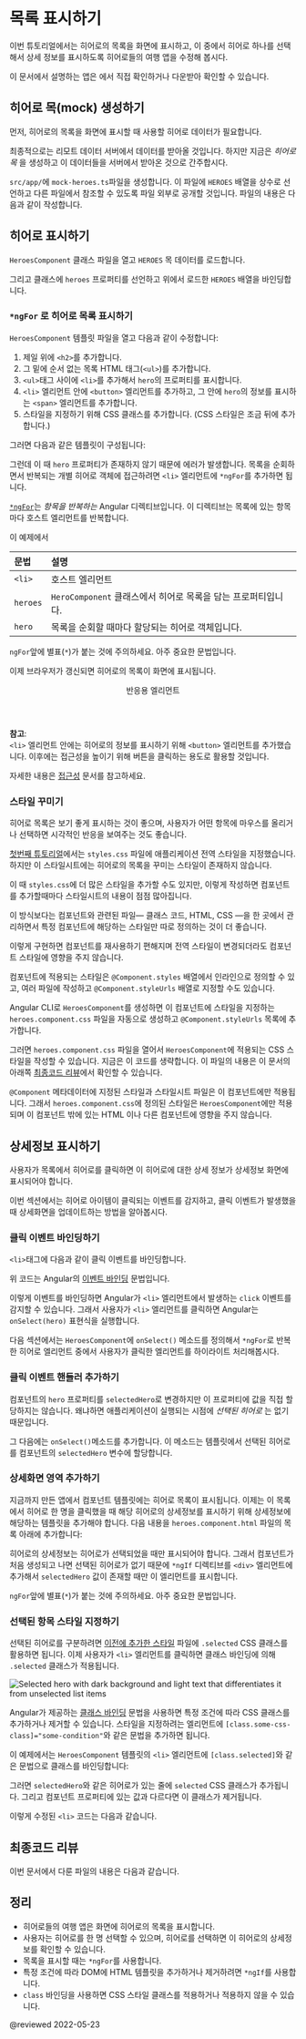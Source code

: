 <!--
# Display a selection list
-->
# 목록 표시하기

<!--
In this page, you'll expand the Tour of Heroes application to display a list of heroes, and allow users to select a hero and display the hero's details.

<div class="alert is-helpful">

For the sample application that this page describes, see the <live-example></live-example>.

</div>
-->
이번 튜토리얼에서는 히어로의 목록을 화면에 표시하고, 이 중에서 히어로 하나를 선택해서 상세 정보를  표시하도록 히어로들의 여행 앱을 수정해 봅시다.

<div class="alert is-helpful">

이 문서에서 설명하는 앱은 <live-example></live-example>에서 직접 확인하거나 다운받아 확인할 수 있습니다.

</div>


<!--
## Create mock heroes
-->
## 히어로 목(mock) 생성하기

<!--
You'll need some heroes to display.

Eventually you'll get them from a remote data server.
For now, you'll create some *mock heroes* and pretend they came from the server.

Create a file called `mock-heroes.ts` in the `src/app/` folder.
Define a `HEROES` constant as an array of ten heroes and export it.
The file should look like this.

<code-example header="src/app/mock-heroes.ts" path="toh-pt2/src/app/mock-heroes.ts"></code-example>
-->
먼저, 히어로의 목록을 화면에 표시할 때 사용할 히어로 데이터가 필요합니다.

최종적으로는 리모트 데이터 서버에서 데이터를 받아올 것입니다.
하지만 지금은 *히어로 목* 을 생성하고 이 데이터들을 서버에서 받아온 것으로 간주합시다.

`src/app/`에 `mock-heroes.ts`파일을 생성합니다.
이 파일에 `HEROES` 배열을 상수로 선언하고 다른 파일에서 참조할 수 있도록 파일 외부로 공개할 것입니다.
파일의 내용은 다음과 같이 작성합니다.

<code-example header="src/app/mock-heroes.ts" path="toh-pt2/src/app/mock-heroes.ts"></code-example>


<!--
## Displaying heroes
-->
## 히어로 표시하기

<!--
Open the `HeroesComponent` class file and import the mock `HEROES`.

<code-example header="src/app/heroes/heroes.component.ts (import HEROES)" path="toh-pt2/src/app/heroes/heroes.component.ts" region="import-heroes"></code-example>

In the same file \(`HeroesComponent` class\), define a component property called `heroes` to expose the `HEROES` array for binding.

<code-example header="src/app/heroes/heroes.component.ts" path="toh-pt2/src/app/heroes/heroes.component.ts" region="component"></code-example>
-->
`HeroesComponent` 클래스 파일을 열고 `HEROES` 목 데이터를 로드합니다.

<code-example header="src/app/heroes/heroes.component.ts (HEROES 로드하기)" path="toh-pt2/src/app/heroes/heroes.component.ts" region="import-heroes"></code-example>

그리고 클래스에 `heroes` 프로퍼티를 선언하고 위에서 로드한 `HEROES` 배열을 바인딩합니다.

<code-example header="src/app/heroes/heroes.component.ts" path="toh-pt2/src/app/heroes/heroes.component.ts" region="component"></code-example>


<!--
### List heroes with `*ngFor`
-->
### `*ngFor` 로 히어로 목록 표시하기

<!--
Open the `HeroesComponent` template file and make the following changes:

1.  Add an `<h2>` at the top.
1.  Below it add an HTML unordered list \(`<ul>`\) element.
1.  Insert an `<li>` within the `<ul>`.
1.  Place a `<button>` inside the `<li>` that displays properties of a `hero` inside `<span>` elements.
1.  Sprinkle some CSS classes for styling \(you'll add the CSS styles shortly\).

Make it look like this:

<code-example header="heroes.component.html (heroes template)" path="toh-pt2/src/app/heroes/heroes.component.1.html" region="list"></code-example>

That displays an error since the property 'hero' does not exist.
To have access to each individual hero and list them all, add an `*ngFor` to the `<li>` to iterate through the list of heroes:

<code-example path="toh-pt2/src/app/heroes/heroes.component.1.html" region="li"></code-example>

The [`*ngFor`](guide/built-in-directives#ngFor) is Angular's *repeater* directive.
It repeats the host element for each element in a list.

The syntax in this example is as follows:

| Syntax   | Details |
|:---      |:---     |
| `<li>`   | The host element.                                                                  |
| `heroes` | Holds the mock heroes list from the `HeroesComponent` class, the mock heroes list. |
| `hero`   | Holds the current hero object for each iteration through the list.                 |

<div class="alert is-important">

Don't forget the asterisk \(`*`\) character in front of `ngFor`.
It's a critical part of the syntax.

</div>

After the browser refreshes, the list of heroes appears.

<div class="callout is-helpful">

<header>Interactive elements</header>

**NOTE**: <br />
Inside the `<li>` element, we've wrapped the hero's details in a `<button>` element. Later on we make the hero clickable, and it is better for accessibility purposes to use natively interactive HTML elements (e.g. `<button>`) instead of adding event listeners to non-interactive ones (e.g. `<li>`).

For more details on accessibility, see [Accessibility in Angular](guide/accessibility).

</div>
-->
`HeroesComponent` 템플릿 파일을 열고 다음과 같이 수정합니다:

1.  제일 위에 `<h2>`를 추가합니다.
1.  그 밑에 순서 없는 목록 HTML 태그\(`<ul>`\)를 추가합니다.
1.  `<ul>`태그 사이에 `<li>`를 추가해서 `hero`의 프로퍼티를 표시합니다.
1.  `<li>` 엘리먼트 안에 `<button>` 엘리먼트를 추가하고, 그 안에 `hero`의 정보를 표시하는 `<span>` 엘리먼트를 추가합니다.
1.  스타일을 지정하기 위해 CSS 클래스를 추가합니다. \(CSS 스타일은 조금 뒤에 추가합니다.\)

그러면 다음과 같은 템플릿이 구성됩니다:

<code-example header="heroes.component.html (히어로 목록 템플릿)" path="toh-pt2/src/app/heroes/heroes.component.1.html" region="list"></code-example>

그런데 이 때 `hero` 프로퍼티가 존재하지 않기 때문에 에러가 발생합니다.
목록을 순회하면서 반복되는 개별 히어로 객체에 접근하려면 `<li>` 엘리먼트에 `*ngFor`를 추가하면 됩니다.

<code-example path="toh-pt2/src/app/heroes/heroes.component.1.html" region="li"></code-example>

[`*ngFor`](guide/built-in-directives#ngFor)는 _항목을 반복하는_ Angular 디렉티브입니다.
이 디렉티브는 목록에 있는 항목마다 호스트 엘리먼트를 반복합니다.

이 예제에서

| 문법       | 설명                                        |
|:---------|:------------------------------------------|
| `<li>`   | 호스트 엘리먼트                                  |
| `heroes` | `HeroComponent` 클래스에서 히어로 목록을 담는 프로퍼티입니다. |
| `hero`   | 목록을 순회할 때마다 할당되는 히어로 객체입니다.               |

<div class="alert is-important">

`ngFor`앞에 별표\(`*`\)가 붙는 것에 주의하세요.
아주 중요한 문법입니다.

</div>

이제 브라우저가 갱신되면 히어로의 목록이 화면에 표시됩니다.

<div class="callout is-helpful">

<header>반응용 엘리먼트</header>

**참고**: <br />
`<li>` 엘리먼트 안에는 히어로의 정보를 표시하기 위해 `<button>` 엘리먼트를 추가했습니다. 이후에는 접근성을 높이기 위해 버튼을 클릭하는 용도로 활용할 것입니다.

자세한 내용은 [접근성](guide/accessibility) 문서를 참고하세요.

</div>


<a id="styles"></a>

<!--
### Style the heroes
-->
### 스타일 꾸미기

<!--
The heroes list should be attractive and should respond visually when users
hover over and select a hero from the list.

In the [first tutorial](tutorial/toh-pt0#app-wide-styles), you set the basic styles for the entire application in `styles.css`.
That stylesheet didn't include styles for this list of heroes.

You could add more styles to `styles.css` and keep growing that stylesheet as you add components.

You may prefer instead to define private styles for a specific component and keep everything a component needs &mdash;the code, the HTML, and the CSS&mdash; together in one place.

This approach makes it easier to re-use the component somewhere else and deliver the component's intended appearance even if the global styles are different.

You define private styles either inline in the `@Component.styles` array or as stylesheet file(s) identified in the `@Component.styleUrls` array.

When the CLI generated the `HeroesComponent`, it created an empty `heroes.component.css` stylesheet for the `HeroesComponent` and pointed to it in `@Component.styleUrls` like this.

<code-example header="src/app/heroes/heroes.component.ts (@Component)" path="toh-pt2/src/app/heroes/heroes.component.ts" region="metadata"></code-example>

Open the `heroes.component.css` file and paste in the private CSS styles for the `HeroesComponent`.
You'll find them in the [final code review](#final-code-review) at the bottom of this guide.

<div class="alert is-important">

Styles and stylesheets identified in `@Component` metadata are scoped to that specific component.
The `heroes.component.css` styles apply only to the `HeroesComponent` and don't affect the outer HTML or the HTML in any other component.

</div>
-->
히어로 목록은 보기 좋게 표시하는 것이 좋으며, 사용자가 어떤 항목에 마우스를 올리거나 선택하면 시각적인 반응을 보여주는 것도 좋습니다.

[첫번째 튜토리얼](tutorial/toh-pt0#app-wide-styles)에서는 `styles.css` 파일에 애플리케이션 전역 스타일을 지정했습니다.
하지만 이 스타일시트에는 히어로의 목록을 꾸미는 스타일이 존재하지 않습니다.

이 때 `styles.css`에 더 많은 스타일을 추가할 수도 있지만, 이렇게 작성하면 컴포넌트를 추가할때마다 스타일시트의 내용이 점점 많아집니다.

이 방식보다는 컴포넌트와 관련된 파일&mdash; 클래스 코드, HTML, CSS &mdash;을 한 곳에서 관리하면서 특정 컴포넌트에 해당하는 스타일만 따로 정의하는 것이 더 좋습니다.

이렇게 구현하면 컴포넌트를 재사용하기 편해지며 전역 스타일이 변경되더라도 컴포넌트 스타일에 영향을 주지 않습니다.

컴포넌트에 적용되는 스타일은 `@Component.styles` 배열에서 인라인으로 정의할 수 있고, 여러 파일에 작성하고 `@Component.styleUrls` 배열로 지정할 수도 있습니다.

Angular CLI로 `HeroesComponent`를 생성하면 이 컴포넌트에 스타일을 지정하는 `heroes.component.css` 파일을 자동으로 생성하고 `@Component.styleUrls` 목록에 추가합니다.

<code-example header="src/app/heroes/heroes.component.ts (@Component)" path="toh-pt2/src/app/heroes/heroes.component.ts" region="metadata"></code-example>

그러면 `heroes.component.css` 파일을 열어서 `HeroesComponent`에 적용되는 CSS 스타일을 작성할 수 있습니다.
지금은 이 코드를 생략합니다. 이 파일의 내용은 이 문서의 아래쪽 [최종코드 리뷰](#final-code-review)에서 확인할 수 있습니다.

<div class="alert is-important">

`@Component` 메타데이터에 지정된 스타일과 스타일시트 파일은 이 컴포넌트에만 적용됩니다.
그래서 `heroes.component.css`에 정의된 스타일은 `HeroesComponent`에만 적용되며 이 컴포넌트 밖에 있는 HTML 이나 다른 컴포넌트에 영향을 주지 않습니다.

</div>


<!--
## Viewing details
-->
## 상세정보 표시하기

<!--
When the user clicks a hero in the list, the component should display the selected hero's details at the bottom of the page.

In this section, you'll listen for the hero item click event and display/update the hero details.
-->
사용자가 목록에서 히어로를 클릭하면 이 히어로에 대한 상세 정보가 상세정보 화면에 표시되어야 합니다.

이번 섹션에서는 히어로 아이템이 클릭되는 이벤트를 감지하고, 클릭 이벤트가 발생했을 때 상세화면을 업데이트하는 방법을 알아봅시다.


<!--
### Add a click event binding
-->
### 클릭 이벤트 바인딩하기

<!--
Add a click event binding to the `<button>` in the `<li>` like this:

<code-example header="heroes.component.html (template excerpt)" path="toh-pt2/src/app/heroes/heroes.component.1.html" region="selectedHero-click"></code-example>

This is an example of Angular's [event binding](guide/event-binding) syntax.

The parentheses around `click` tell Angular to listen for the `<button>` element's `click` event.
When the user clicks in the `<button>`, Angular executes the `onSelect(hero)` expression.

In the next section, define an `onSelect()` method in `HeroesComponent` to display the hero that was defined in the `*ngFor` expression.
-->
`<li>`태그에 다음과 같이 클릭 이벤트를 바인딩합니다.

<code-example header="heroes.component.html (템플릿 일부)" path="toh-pt2/src/app/heroes/heroes.component.1.html" region="selectedHero-click"></code-example>

위 코드는 Angular의 [이벤트 바인딩](guide/event-binding) 문법입니다.

이렇게 이벤트를 바인딩하면 Angular가 `<li>` 엘리먼트에서 발생하는 `click` 이벤트를 감지할 수 있습니다.
그래서 사용자가 `<li>` 엘리먼트를 클릭하면 Angular는 `onSelect(hero)` 표현식을 실행합니다.

다음 섹션에서는 `HeroesComponent`에 `onSelect()` 메소드를 정의해서 `*ngFor`로 반복한 히어로 엘리먼트 중에서 사용자가 클릭한 엘리먼트를 하이라이트 처리해봅시다.


<!--
### Add the click event handler
-->
### 클릭 이벤트 핸들러 추가하기

<!--
Rename the component's `hero` property to `selectedHero` but don't assign any value to it since there is no *selected hero* when the application starts.

Add the following `onSelect()` method, which assigns the clicked hero from the template to the component's `selectedHero`.

<code-example header="src/app/heroes/heroes.component.ts (onSelect)" path="toh-pt2/src/app/heroes/heroes.component.ts" region="on-select"></code-example>
-->
컴포넌트의 `hero` 프로퍼티를 `selectedHero`로 변경하지만 이 프로퍼티에 값을 직접 할당하지는 않습니다.
왜냐하면 애플리케이션이 실행되는 시점에 *선택된 히어로* 는 없기 때문입니다.

그 다음에는 `onSelect()`메소드를 추가합니다. 이 메소드는 템플릿에서 선택된 히어로를 컴포넌트의 `selectedHero` 변수에 할당합니다.

<code-example header="src/app/heroes/heroes.component.ts (onSelect())" path="toh-pt2/src/app/heroes/heroes.component.ts" region="on-select"></code-example>


<!--
### Add a details section
-->
### 상세화면 영역 추가하기

<!--
Currently, you have a list in the component template.
To click on a hero on the list and reveal details about that hero, you need a section for the details to render in the template.
Add the following to `heroes.component.html` beneath the list section:

<code-example header="heroes.component.html (selected hero details)" path="toh-pt2/src/app/heroes/heroes.component.html" region="selectedHero-details"></code-example>

The hero details should only be displayed when a hero is selected. When a component is created initially, there is no selected hero, so we add the `*ngIf` directive to the `<div>` that wraps the hero details, to instruct Angular to render the section only when the `selectedHero` is actually defined (after it has been selected by clicking on a hero).

<div class="alert is-important">

Don't forget the asterisk \(`*`\) character in front of `ngIf`.
It's a critical part of the syntax.

</div>
-->
지금까지 만든 앱에서 컴포넌트 템플릿에는 히어로 목록이 표시됩니다.
이제는 이 목록에서 히어로 한 명을 클릭했을 때 해당 히어로의 상세정보를 표시하기 위해 상세정보에 해당하는 템플릿을 추가해야 합니다.
다음 내용을 `heroes.component.html` 파일의 목록 아래에 추가합니다:

<code-example header="heroes.component.html (히어로 상세정보)" path="toh-pt2/src/app/heroes/heroes.component.html" region="selectedHero-details"></code-example>

히어로의 상세정보는 히어로가 선택되었을 때만 표시되어야 합니다.
그래서 컴포넌트가 처음 생성되고 나면 선택된 히어로가 없기 때문에 `*ngIf` 디렉티브를 `<div>` 엘리먼트에 추가해서 `selectedHero` 값이 존재할 때만 이 엘리먼트를 표시합니다.

<div class="alert is-important">

`ngFor`앞에 별표\(`*`\)가 붙는 것에 주의하세요.
아주 중요한 문법입니다.

</div>


<!--
### Style the selected hero
-->
### 선택된 항목 스타일 지정하기

<!--
To help identify the selected hero, you can use the `.selected` CSS class in the [styles you added earlier](#styles).
To apply the `.selected` class to the `<li>` when the user clicks it, use class binding.

<div class="lightbox">

<img alt="Selected hero with dark background and light text that differentiates it from unselected list items" src="generated/images/guide/toh/heroes-list-selected.png">

</div>

Angular's [class binding](guide/class-binding) can add and remove a CSS class conditionally.
Add `[class.some-css-class]="some-condition"` to the element you want to style.

Add the following `[class.selected]` binding to the `<button>` in the `HeroesComponent` template:

<code-example header="heroes.component.html (toggle the 'selected' CSS class)" path="toh-pt2/src/app/heroes/heroes.component.1.html" region="class-selected"></code-example>

When the current row hero is the same as the `selectedHero`, Angular adds the `selected` CSS class.
When the two heroes are different, Angular removes the class.

The finished `<li>` looks like this:

<code-example header="heroes.component.html (list item hero)" path="toh-pt2/src/app/heroes/heroes.component.html" region="li"></code-example>
-->
선택된 히어로를 구분하려면 [이전에 추가한 스타일](#styles) 파일에 `.selected` CSS 클래스를 활용하면 됩니다.
이제 사용자가 `<li>` 엘리먼트를 클릭하면 클래스 바인딩에 의해 `.selected` 클래스가 적용됩니다.

<div class="lightbox">

<img alt="Selected hero with dark background and light text that differentiates it from unselected list items" src="generated/images/guide/toh/heroes-list-selected.png">

</div>

Angular가 제공하는 [클래스 바인딩](guide/class-binding) 문법을 사용하면 특정 조건에 따라 CSS 클래스를 추가하거나 제거할 수 있습니다.
스타일을 지정하려는 엘리먼트에 `[class.some-css-class]="some-condition"`와 같은 문법을 추가하면 됩니다.

이 예제에서는 `HeroesComponent` 템플릿의 `<li>` 엘리먼트에 `[class.selected]`와 같은 문법으로 클래스를 바인딩합니다:

<code-example header="heroes.component.html (toggle the 'selected' CSS class)" path="toh-pt2/src/app/heroes/heroes.component.1.html" region="class-selected"></code-example>

그러면 `selectedHero`와 같은 히어로가 있는 줄에 `selected` CSS 클래스가 추가됩니다.
그리고 컴포넌트 프로퍼티에 있는 값과 다르다면 이 클래스가 제거됩니다.

이렇게 수정된 `<li>` 코드는 다음과 같습니다.

<code-example header="heroes.component.html (히어로 목록)" path="toh-pt2/src/app/heroes/heroes.component.html" region="li"></code-example>

<a id="final-code-review"></a>

<!--
## Final code review
-->
## 최종코드 리뷰

<!--
Here are the code files discussed on this page, including the `HeroesComponent` styles.

<code-tabs>
    <code-pane header="src/app/mock-heroes.ts" path="toh-pt2/src/app/mock-heroes.ts"></code-pane>
    <code-pane header="src/app/heroes/heroes.component.ts" path="toh-pt2/src/app/heroes/heroes.component.ts"></code-pane>
    <code-pane header="src/app/heroes/heroes.component.html" path="toh-pt2/src/app/heroes/heroes.component.html"></code-pane>
    <code-pane header="src/app/heroes/heroes.component.css" path="toh-pt2/src/app/heroes/heroes.component.css"></code-pane>
</code-tabs>
-->
이번 문서에서 다룬 파일의 내용은 다음과 같습니다.

<code-tabs>
    <code-pane header="src/app/mock-heroes.ts" path="toh-pt2/src/app/mock-heroes.ts"></code-pane>
    <code-pane header="src/app/heroes/heroes.component.ts" path="toh-pt2/src/app/heroes/heroes.component.ts"></code-pane>
    <code-pane header="src/app/heroes/heroes.component.html" path="toh-pt2/src/app/heroes/heroes.component.html"></code-pane>
    <code-pane header="src/app/heroes/heroes.component.css" path="toh-pt2/src/app/heroes/heroes.component.css"></code-pane>
</code-tabs>


<!--
## Summary
-->
## 정리

<!--
*   The Tour of Heroes application displays a list of heroes with a detail view
*   The user can select a hero and see that hero's details
*   You used `*ngFor` to display a list
*   You used `*ngIf` to conditionally include or exclude a block of HTML
*   You can toggle a CSS style class with a `class` binding.
-->
*   히어로들의 여행 앱은 화면에 히어로의 목록을 표시합니다.
*   사용자는 히어로를 한 명 선택할 수 있으며, 히어로를 선택하면 이 히어로의 상세정보를 확인할 수 있습니다.
*   목록을 표시할 때는 `*ngFor`를 사용합니다.
*   특정 조건에 따라 DOM에 HTML 템플릿을 추가하거나 제거하려면 `*ngIf`를 사용합니다.
*   `class` 바인딩을 사용하면 CSS 스타일 클래스를 적용하거나 적용하지 않을 수 있습니다.

@reviewed 2022-05-23
